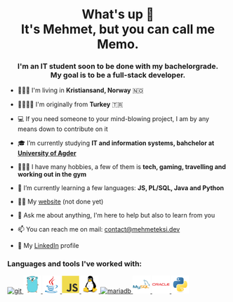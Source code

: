 <h1 align="center">What's up 👋 <br> It's Mehmet, but you can call me Memo. </h1>
<h3 align="center">I'm an IT student soon to be done with my bachelorgrade. <br> My goal is to be a full-stack developer.</h3>

- 🧑🏽‍🦱 I'm living in **Kristiansand, Norway** 🇳🇴

- 👨‍👩‍👦‍👦 I'm originally from **Turkey** 🇹🇷

- 💻 If you need someone to your mind-blowing project, I am by any means down to contribute on it

- 🎓 I’m currently studying **IT and information systems, bahchelor at [University of Agder](https://www.uia.no/en)**

- 🏄🏽‍♂️ I have many hobbies, a few of them is **tech, gaming, travelling and working out in the gym**

- 🌱 I’m currently learning a few languages: **JS, PL/SQL, Java and Python**

- 👨‍💻 My [website](https://mehmeteksi.com/) (not done yet)


- 💬 Ask me about anything, I'm here to help but also to learn from you

- 📫 You can reach me on mail: <contact@mehmeteksi.dev>

- 📄 My [LinkedIn](https://www.linkedin.com/in/mehmeteksi/) profile

<h3 align="left">Languages and tools I've worked with:</h3>
<p align="left"> <a href="https://git-scm.com/" target="_blank" rel="noreferrer"> <img src="https://www.vectorlogo.zone/logos/git-scm/git-scm-icon.svg" alt="git" width="40" height="40"/> </a> <a href="https://golang.org" target="_blank" rel="noreferrer"> <img src="https://raw.githubusercontent.com/devicons/devicon/master/icons/go/go-original.svg" alt="go" width="40" height="40"/> </a> <a href="https://www.java.com" target="_blank" rel="noreferrer"> <img src="https://raw.githubusercontent.com/devicons/devicon/master/icons/java/java-original.svg" alt="java" width="40" height="40"/> </a> <a href="https://developer.mozilla.org/en-US/docs/Web/JavaScript" target="_blank" rel="noreferrer"> <img src="https://raw.githubusercontent.com/devicons/devicon/master/icons/javascript/javascript-original.svg" alt="javascript" width="40" height="40"/> </a> <a href="https://www.linux.org/" target="_blank" rel="noreferrer"> <img src="https://raw.githubusercontent.com/devicons/devicon/master/icons/linux/linux-original.svg" alt="linux" width="40" height="40"/> </a> <a href="https://mariadb.org/" target="_blank" rel="noreferrer"> <img src="https://www.vectorlogo.zone/logos/mariadb/mariadb-icon.svg" alt="mariadb" width="40" height="40"/> </a> <a href="https://www.mysql.com/" target="_blank" rel="noreferrer"> <img src="https://raw.githubusercontent.com/devicons/devicon/master/icons/mysql/mysql-original-wordmark.svg" alt="mysql" width="40" height="40"/> </a> <a href="https://www.oracle.com/" target="_blank" rel="noreferrer"> <img src="https://raw.githubusercontent.com/devicons/devicon/master/icons/oracle/oracle-original.svg" alt="oracle" width="40" height="40"/> </a> <a href="https://www.python.org" target="_blank" rel="noreferrer"> <img src="https://raw.githubusercontent.com/devicons/devicon/master/icons/python/python-original.svg" alt="python" width="40" height="40"/> </a> </p>
